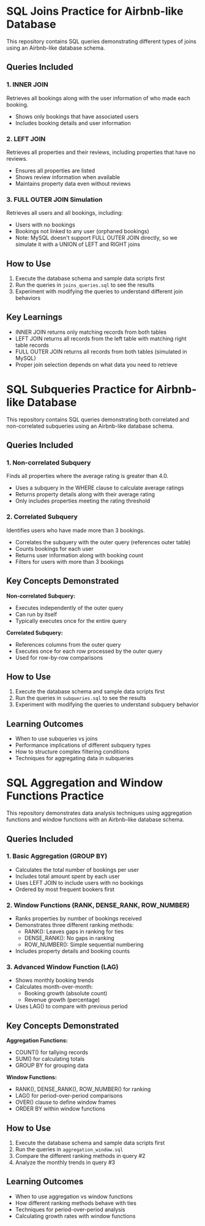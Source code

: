 # SQL Joins Practice for Airbnb-like Database

This repository contains SQL queries demonstrating different types of joins using an Airbnb-like database schema.

## Queries Included

### 1. INNER JOIN

Retrieves all bookings along with the user information of who made each booking.

- Shows only bookings that have associated users
- Includes booking details and user information

### 2. LEFT JOIN

Retrieves all properties and their reviews, including properties that have no reviews.

- Ensures all properties are listed
- Shows review information when available
- Maintains property data even without reviews

### 3. FULL OUTER JOIN Simulation

Retrieves all users and all bookings, including:

- Users with no bookings
- Bookings not linked to any user (orphaned bookings)
- Note: MySQL doesn't support FULL OUTER JOIN directly, so we simulate it with a UNION of LEFT and RIGHT joins

## How to Use

1. Execute the database schema and sample data scripts first
2. Run the queries in `joins_queries.sql` to see the results
3. Experiment with modifying the queries to understand different join behaviors

## Key Learnings

- INNER JOIN returns only matching records from both tables
- LEFT JOIN returns all records from the left table with matching right table records
- FULL OUTER JOIN returns all records from both tables (simulated in MySQL)
- Proper join selection depends on what data you need to retrieve

# SQL Subqueries Practice for Airbnb-like Database

This repository contains SQL queries demonstrating both correlated and non-correlated subqueries using an Airbnb-like database schema.

## Queries Included

### 1. Non-correlated Subquery

Finds all properties where the average rating is greater than 4.0.

- Uses a subquery in the WHERE clause to calculate average ratings
- Returns property details along with their average rating
- Only includes properties meeting the rating threshold

### 2. Correlated Subquery

Identifies users who have made more than 3 bookings.

- Correlates the subquery with the outer query (references outer table)
- Counts bookings for each user
- Returns user information along with booking count
- Filters for users with more than 3 bookings

## Key Concepts Demonstrated

**Non-correlated Subquery:**

- Executes independently of the outer query
- Can run by itself
- Typically executes once for the entire query

**Correlated Subquery:**

- References columns from the outer query
- Executes once for each row processed by the outer query
- Used for row-by-row comparisons

## How to Use

1. Execute the database schema and sample data scripts first
2. Run the queries in `subqueries.sql` to see the results
3. Experiment with modifying the queries to understand subquery behavior

## Learning Outcomes

- When to use subqueries vs joins
- Performance implications of different subquery types
- How to structure complex filtering conditions
- Techniques for aggregating data in subqueries

# SQL Aggregation and Window Functions Practice

This repository demonstrates data analysis techniques using aggregation functions and window functions with an Airbnb-like database schema.

## Queries Included

### 1. Basic Aggregation (GROUP BY)

- Calculates the total number of bookings per user
- Includes total amount spent by each user
- Uses LEFT JOIN to include users with no bookings
- Ordered by most frequent bookers first

### 2. Window Functions (RANK, DENSE_RANK, ROW_NUMBER)

- Ranks properties by number of bookings received
- Demonstrates three different ranking methods:
  - RANK(): Leaves gaps in ranking for ties
  - DENSE_RANK(): No gaps in ranking
  - ROW_NUMBER(): Simple sequential numbering
- Includes property details and booking counts

### 3. Advanced Window Function (LAG)

- Shows monthly booking trends
- Calculates month-over-month:
  - Booking growth (absolute count)
  - Revenue growth (percentage)
- Uses LAG() to compare with previous period

## Key Concepts Demonstrated

**Aggregation Functions:**

- COUNT() for tallying records
- SUM() for calculating totals
- GROUP BY for grouping data

**Window Functions:**

- RANK(), DENSE_RANK(), ROW_NUMBER() for ranking
- LAG() for period-over-period comparisons
- OVER() clause to define window frames
- ORDER BY within window functions

## How to Use

1. Execute the database schema and sample data scripts first
2. Run the queries in `aggregation_window.sql`
3. Compare the different ranking methods in query #2
4. Analyze the monthly trends in query #3

## Learning Outcomes

- When to use aggregation vs window functions
- How different ranking methods behave with ties
- Techniques for period-over-period analysis
- Calculating growth rates with window functions

